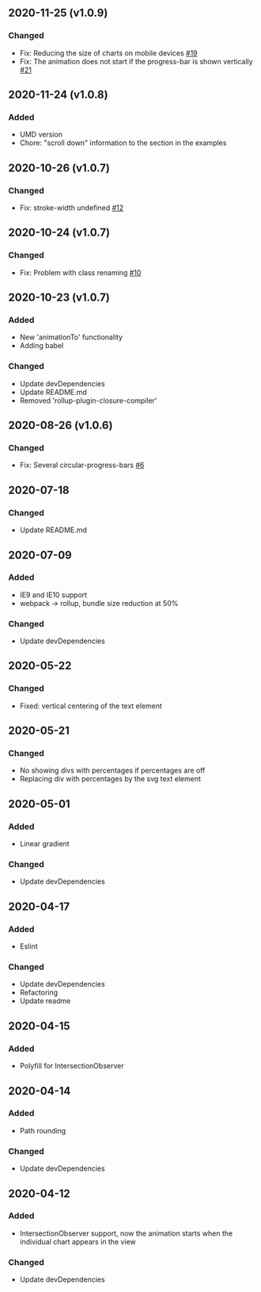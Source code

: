 ## 2020-11-25 (v1.0.9)
### Changed
- Fix: Reducing the size of charts on mobile devices [#19](https://github.com/tomik23/circular-progress-bar/issues/19)
- Fix: The animation does not start if the progress-bar is shown vertically [#21](https://github.com/tomik23/circular-progress-bar/issues/21)

## 2020-11-24 (v1.0.8)
### Added
- UMD version
- Chore: "scroll down" information to the section in the examples

## 2020-10-26 (v1.0.7)
### Changed
- Fix: stroke-width undefined [#12](https://github.com/tomik23/circular-progress-bar/issues/12)

## 2020-10-24 (v1.0.7)
### Changed
- Fix: Problem with class renaming [#10](https://github.com/tomik23/circular-progress-bar/issues/10)

## 2020-10-23 (v1.0.7)
### Added
- New 'animationTo' functionality
- Adding babel

### Changed
- Update devDependencies
- Update README.md
- Removed 'rollup-plugin-closure-compiler'

## 2020-08-26 (v1.0.6)
### Changed
- Fix: Several circular-progress-bars [#6](https://github.com/tomik23/circular-progress-bar/issues/6)

## 2020-07-18
### Changed
- Update README.md

## 2020-07-09
### Added
- IE9 and IE10 support
- webpack -> rollup, bundle size reduction at 50%

### Changed
- Update devDependencies

## 2020-05-22
### Changed
- Fixed: vertical centering of the text element

## 2020-05-21
### Changed
- No showing divs with percentages if percentages are off
- Replacing div with percentages by the svg text element

## 2020-05-01
### Added
- Linear gradient

### Changed
- Update devDependencies

## 2020-04-17
### Added
- Eslint

### Changed
- Update devDependencies
- Refactoring
- Update readme

## 2020-04-15
### Added
- Polyfill for IntersectionObserver

## 2020-04-14
### Added
- Path rounding

### Changed
- Update devDependencies

## 2020-04-12
### Added
- IntersectionObserver support, now the animation starts when the individual chart appears in the view

### Changed
- Update devDependencies
